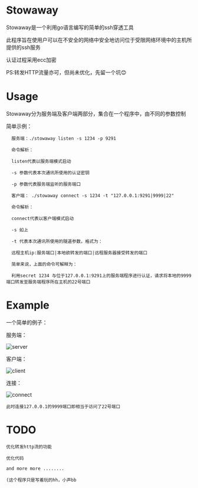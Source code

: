 # Stowaway

Stowaway是一个利用go语言编写的简单的ssh穿透工具

此程序旨在使用户可以在不安全的网络中安全地访问位于受限网络环境中的主机所提供的ssh服务

认证过程采用ecc加密

PS:转发HTTP流量亦可，但尚未优化，先留一个坑:blush:

# Usage

Stowaway分为服务端及客户端两部分，集合在一个程序中，由不同的参数控制

简单示例：
```
  服务端：./stowaway listen -s 1234 -p 9291
  
  命令解析：
  
  listen代表以服务端模式启动
  
  -s 参数代表本次通讯所使用的认证密钥
  
  -p 参数代表服务端监听的服务端口
```
```
  客户端： ./stowaway connect -s 1234 -t "127.0.0.1:9291|9999|22"
  
  命令解析：
  
  connect代表以客户端模式启动
  
  -s 如上
  
  -t 代表本次通讯所使用的隧道参数，格式为：
  
  远程主机ip:服务端口|本地欲转发的端口|远程服务器接受转发的端口
  
  简单来说，上面的命令可解释为：
  
  利用secret 1234 与位于127.0.0.1:9291上的服务端程序进行认证，请求将本地的9999端口转发至服务端程序所在主机的22号端口
```
#  Example

一个简单的例子：

服务端：

![server](https://github.com/ph4ntonn/Stowaway/blob/master/img/server.png)

客户端：

![client](https://github.com/ph4ntonn/Stowaway/blob/master/img/client.png)

连接：

![connect](https://github.com/ph4ntonn/Stowaway/blob/master/img/connect.png)

```
此时连接127.0.0.1的9999端口即相当于访问了22号端口
```
# TODO
```
优化转发http流的功能

优化代码

and more more ........
```
```
(这个程序只是写着玩的hh，小声bb
```